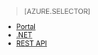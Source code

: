 > [AZURE.SELECTOR]
- [Portal](../articles/media-services/media-services-portal-get-started-with-live.md)
- [.NET](https://msdn.microsoft.com/library/azure/dn783465.aspx)
- [REST API](https://msdn.microsoft.com/library/azure/dn783458.aspx) 
